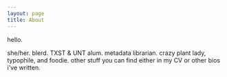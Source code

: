 ```yaml
---
layout: page
title: About
---
```


hello.

she/her. blerd. TXST & UNT alum. metadata librarian. crazy plant lady, typophile, and foodie. other stuff you can find either in my CV or other bios i've written.
